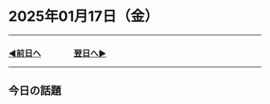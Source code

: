 # 2025年01月17日（金）

---

### [◀️前日へ](https://github.com/yuasys/chatty-journal/blob/main/2025/01/2025-01-16.md)&emsp;&emsp;&emsp;&emsp;[翌日へ▶️](https://github.com/yuasys/chatty-journal/blob/main/2025/01/2025-01-18.md)

---

## 今日の話題
